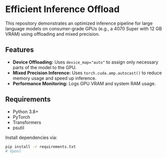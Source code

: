 # Efficient Inference Offload

This repository demonstrates an optimized inference pipeline for large language models on consumer-grade GPUs (e.g., a 4070 Super with 12 GB VRAM) using offloading and mixed precision.

## Features

- **Device Offloading:** Uses `device_map="auto"` to assign only necessary parts of the model to the GPU.
- **Mixed Precision Inference:** Uses `torch.cuda.amp.autocast()` to reduce memory usage and speed up inference.
- **Performance Monitoring:** Logs GPU VRAM and system RAM usage.

## Requirements

- Python 3.8+
- PyTorch
- Transformers
- psutil

Install dependencies via:

```bash
pip install -r requirements.txt
# Vpool
